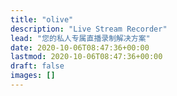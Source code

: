 ```yaml
---
title: "olive"
description: "Live Stream Recorder"
lead: "您的私人专属直播录制解决方案"
date: 2020-10-06T08:47:36+00:00
lastmod: 2020-10-06T08:47:36+00:00
draft: false
images: []
---
```


